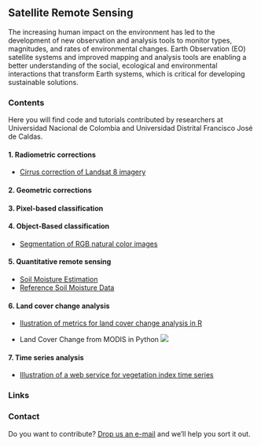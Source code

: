 ## Satellite Remote Sensing

The increasing human impact on the environment has led to the development of new observation and analysis tools to monitor types, magnitudes, and rates of environmental changes. Earth Observation (EO) satellite systems and improved mapping and analysis tools are enabling a better understanding of the social, ecological and environmental interactions that transform Earth systems, which is critical for developing sustainable solutions. 

### Contents

Here you will find code and tutorials contributed by researchers at Universidad Nacional de Colombia and Universidad Distrital Francisco José de Caldas. 

#### 1. Radiometric corrections

- [Cirrus correction of Landsat 8 imagery](https://jorlrodriguezg.github.io/Cirrus_Correction_All_Bands_L8.html)

#### 2. Geometric corrections

#### 3. Pixel-based classification

#### 4. Object-Based classification

- [Segmentation of RGB natural color images](https://rpubs.com/ials2un/segment_rgb)

#### 5. Quantitative remote sensing
   
- [Soil Moisture Estimation](https://code.earthengine.google.com/?scriptPath=users%2Fializarazos%2Faplicaciones%3Amorocco%2Fssm7)
- [Reference Soil Moisture Data](https://code.earthengine.google.com/?asset=users/ializarazos/soil/MV_S1A_MAROC-HAOUZ_20191205T183323)
   
#### 6. Land cover change analysis
   
- [Ilustration of metrics for land cover change analysis in R](https://rpubs.com/ials2un/LUC_MODIS)

- Land Cover Change from MODIS in Python [![](https://mybinder.org/badge.svg)](https://mybinder.org/v2/gh/ials/conda/master?filepath=tresperlas.ipynb)

#### 7.  Time series analysis

- [Illustration of a web service for vegetation index time series](https://rpubs.com/ials2un/628200)


### Links



### Contact

Do you want to contribute? [Drop us an e-mail](mailto:rs4all@zohomail.com) and we’ll help you sort it out.
